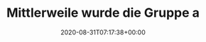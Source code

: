 ---
retweeted: false
source: <a href="https://about.twitter.com/products/tweetdeck" rel="nofollow">TweetDeck</a>
entities:
  hashtags: []
  symbols: []
  user_mentions: []
  urls:
  - url: https://t.co/S1kxKg7cuE
    expanded_url: https://bit.ly/32Ie1sn
    display_url: bit.ly/32Ie1sn
    indices:
    - '104'
    - '127'
  - url: https://t.co/LKitVPw8Ar
    expanded_url: https://twitter.com/bascht/status/985099078005641216
    display_url: twitter.com/bascht/status/…
    indices:
    - '128'
    - '151'
display_text_range:
- '0'
- '151'
favorite_count: '0'
id_str: '1300331899756347393'
truncated: false
retweet_count: '0'
id: '1300331899756347393'
possibly_sensitive: false
created_at: Mon Aug 31 07:17:38 +0000 2020
favorited: false
full_text: 'Mittlerweile wurde die Gruppe ans KIT geslurped, die Android Apps sind
  aber nach wie vor gepublished:'
lang: de
quote_url: https://twitter.com/bascht/status/985099078005641216
tags:
- pesos:twitter
date: '2020-08-31T07:17:38+00:00'
src: https://twitter.com/bascht/status/1300331899756347393
original_url: https://twitter.com/bascht/status/1300331899756347393
type: twitter_tweet
text: 'Mittlerweile wurde die Gruppe ans KIT geslurped, die Android Apps sind aber
  nach wie vor gepublished:'
title: Mittlerweile wurde die Gruppe a

---